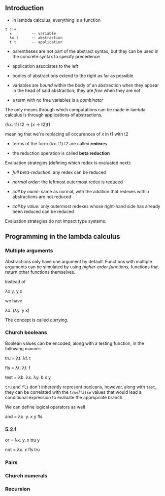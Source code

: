 ## Introduction

- in lambda calculus, everything is a function

```
t ::=
  x         -- variable
  λx.t      -- abstraction
  t t       -- application
```

- parentheses are not part of the abstract syntax, but they can be used in the concrete syntax to specify precedence

- application associates to the left

- bodies of abstractions extend to the right as far as possible

- variables are *bound* within the body of an abstraction when they appear in the head of said abstraction; they are *free* when they are not

- a term with no free variables is a *combinator*

The only means through which computations can be made in lambda calculus is through applications of abstractions.

(λx. t1) t2 -> [x -> t2]t1

meaning that we're replacing all occurences of x in t1 with t2

- terms of the form (λx. t1) t2 are called **redex**es

- the reduction operation is called **beta reduction**

Evaluation strategies (defining which redex is evaluated next):

- *full beta-reduction:* any redex can be reduced

- *normal order:* the leftmost outermost redex is reduced

- *call by name:* same as normal, with the addition that redexes within abstractions are not reduced

- *call by value:* only outermost redexes whose right-hand side has already been reduced can be reduced

Evaluation strategies do not impact type systems.

## Programming in the lambda calculus

### Multiple arguments

Abstractions only have one argument by default. Functions with multiple arguments can be simulated by using *higher-order functions*, functions that return other functions themselves.

Instead of 

λx y. y x 

we have

λx. (λy. y x)

The concept is called *currying*.

### Church booleans

Boolean values can be encoded, along with a testing function, in the following manner:

tru = λt. λf. t

fls = λt. λf. f

test = λb. λx. λy. b x y

`tru` and `fls` don't inherently represent booleans, however, along with `test`, they can be correlated with the `true`/`false` values that would lead a conditional expression to evaluate the appropriate branch.

We can define logical operators as well

and = λx. y. x y fls

### 5.2.1

or = λx. y. x tru y

not = λx. x fls tru

### Pairs

### Church numerals

### Recursion

